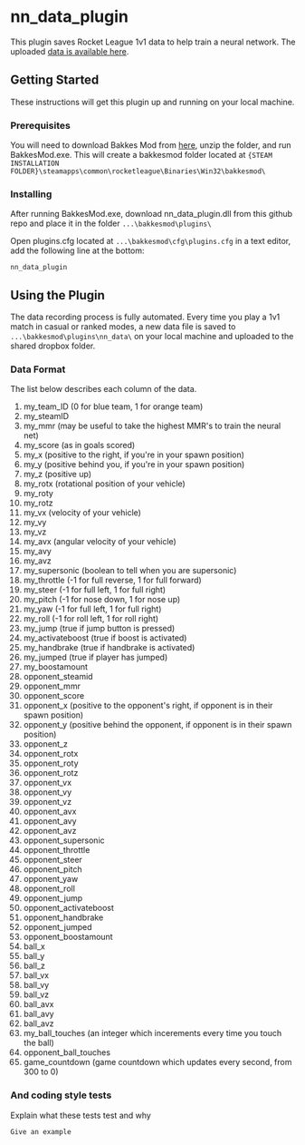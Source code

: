 # nn_data_plugin

This plugin saves Rocket League 1v1 data to help train a neural network. The uploaded [data is available here](https://www.dropbox.com/sh/ac9ihejgfkqud72/AAAbUGoSvjgQfW9wk_4x_DxYa?dl=0).

## Getting Started

These instructions will get this plugin up and running on your local machine.

### Prerequisites

You will need to download Bakkes Mod from [here](https://bakkesmod.com/download.php), unzip the folder, and run BakkesMod.exe. This will create a bakkesmod folder located at `{STEAM INSTALLATION FOLDER}\steamapps\common\rocketleague\Binaries\Win32\bakkesmod\`

### Installing

After running BakkesMod.exe, download nn_data_plugin.dll from this github repo and place it in the folder `...\bakkesmod\plugins\`

Open plugins.cfg located at `...\bakkesmod\cfg\plugins.cfg` in a text editor, add the following line at the bottom:

```
nn_data_plugin
```

## Using the Plugin

The data recording process is fully automated. Every time you play a 1v1 match in casual or ranked modes, a new data file is saved to `...\bakkesmod\plugins\nn_data\` on your local machine and uploaded to the shared dropbox folder.

### Data Format

The list below describes each column of the data.

1. my_team_ID (0 for blue team, 1 for orange team)
2. my_steamID
3. my_mmr (may be useful to take the highest MMR's to train the neural net)
4. my_score (as in goals scored)
5. my_x (positive to the right, if you're in your spawn position)
6. my_y (positive behind you, if you're in your spawn position)
7. my_z (positive up)
8. my_rotx (rotational position of your vehicle)
9. my_roty
10. my_rotz
11. my_vx (velocity of your vehicle)
12. my_vy
13. my_vz
14. my_avx (angular velocity of your vehicle)
15. my_avy
16. my_avz
17. my_supersonic (boolean to tell when you are supersonic)
18. my_throttle (-1 for full reverse, 1 for full forward)
19. my_steer (-1 for full left, 1 for full right)
20. my_pitch (-1 for nose down, 1 for nose up)
21. my_yaw (-1 for full left, 1 for full right)
22. my_roll (-1 for roll left, 1 for roll right)
23. my_jump (true if jump button is pressed)
24. my_activateboost (true if boost is activated)
25. my_handbrake (true if handbrake is activated)
26. my_jumped (true if player has jumped)
27. my_boostamount
28. opponent_steamid
29. opponent_mmr
30. opponent_score
31. opponent_x (positive to the opponent's right, if opponent is in their spawn position)
32. opponent_y (positive behind the opponent, if opponent is in their spawn position)
33. opponent_z
34. opponent_rotx
35. opponent_roty
36. opponent_rotz
37. opponent_vx
38. opponent_vy
39. opponent_vz
40. opponent_avx
41. opponent_avy
42. opponent_avz
43. opponent_supersonic
44. opponent_throttle
45. opponent_steer
46. opponent_pitch
47. opponent_yaw
48. opponent_roll
49. opponent_jump
50. opponent_activateboost
51. opponent_handbrake
52. opponent_jumped
53. opponent_boostamount
54. ball_x
55. ball_y
56. ball_z
57. ball_vx
58. ball_vy
59. ball_vz
60. ball_avx
61. ball_avy
62. ball_avz
63. my_ball_touches (an integer which incerements every time you touch the ball)
64. opponent_ball_touches
65. game_countdown (game countdown which updates every second, from 300 to 0)

### And coding style tests

Explain what these tests test and why

```
Give an example
```

